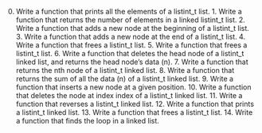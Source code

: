0. Write a function that prints all the elements of a listint_t list. 1. Write a function that returns the number of elements in a linked listint_t list. 2. Write a function that adds a new node at the beginning of a listint_t list. 3. Write a function that adds a new node at the end of a listint_t list. 4. Write a function that frees a listint_t list. 5. Write a function that frees a listint_t list. 6. Write a function that deletes the head node of a listint_t linked list, and returns the head node’s data (n). 7. Write a function that returns the nth node of a listint_t linked list. 8. Write a function that returns the sum of all the data (n) of a listint_t linked list. 9. Write a function that inserts a new node at a given position. 10. Write a function that deletes the node at index index of a listint_t linked list. 11. Write a function that reverses a listint_t linked list. 12. Write a function that prints a listint_t linked list. 13. Write a function that frees a listint_t list. 14. Write a function that finds the loop in a linked list.
